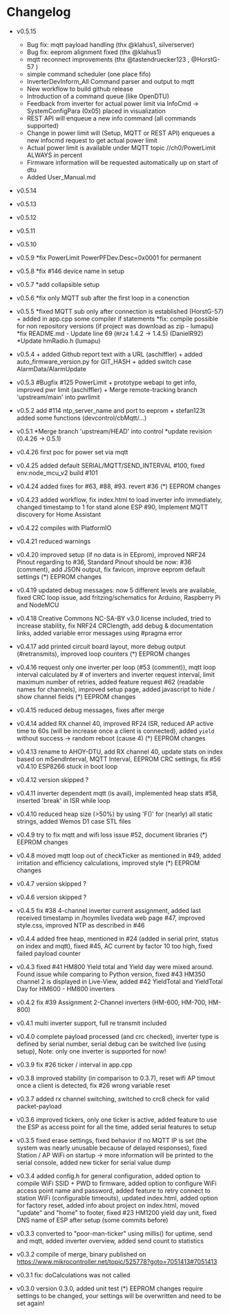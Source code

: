 # Changelog

- v0.5.15
    * Bug fix: mqtt payload handling (thx @klahus1, silverserver)
    * Bug fix: eeprom alignment fixed (thx @klahus1)
    * mqtt reconnect improvements (thx @tastendruecker123 , @HorstG-57 )
    * simple command scheduler (one place fifo)
    * InverterDevInform_All Command parser and output to mqtt
    * New workflow to build github release
    * Introduction of a command queue (like OpenDTU)
    * Feedback from inverter for actual power limit via InfoCmd -> SystemConfigPara (0x05) placed in visualization
    * REST API will enqueue a new info command (all commands supported)
    * Change in power limit will (Setup, MQTT or REST API) enqueues a new infocmd request to get actual power limit
    * Actual power limit is available under MQTT topic <TOPIC>/<INVERTER-NAME>/ch0/PowerLimit ALWAYS in percent
    * Firmware information will be requested automatically up on start of dtu
    * Added User_Manual.md

- v0.5.14
- v0.5.13
- v0.5.12
- v0.5.11
- v0.5.10
- v0.5.9 *fix PowerLimit PowerPFDev.Desc=0x0001 for permanent
- v0.5.8 *fix #146 device name in setup
- v0.5.7 *add collapsible setup
- v0.5.6 *fix only MQTT sub after the first loop in a conenction
- v0.5.5 *fixed MQTT sub only after connection is established (HorstG-57)
         + added in app.cpp some compiler if statements
         *fix: compile possible for non repository versions (if project was download as zip - lumapu)
         *fix README.md - Update line 69 (`RF24` 1.4.2 -> 1.4.5) (DanielR92)
         *Update hmRadio.h (lumapu)
- v0.5.4 + added Github report text with a URL (aschiffler)
         + added auto_firmware_version.py for GIT_HASH
         + added switch case AlarmData/AlarmUpdate
- v0.5.3 #Bugfix #125 PowerLimit
         + prototype webapi to get info, improved pwr limit  (aschiffler)
         + Merge remote-tracking branch 'upstream/main' into pwrlimit
- v0.5.2 add #114 ntp_server_name and port to eeprom
         + stefan123t added some functions (devcontrol/cbMqtt/...)
- v0.5.1 *Merge branch 'upstream/HEAD' into control
         *update revision  (0.4.26 -> 0.5.1)
- v0.4.26 first poc for power set via mqtt
- v0.4.25 added default SERIAL/MQTT/SEND_INTERVAL #100, fixed env:node_mcu_v2 build #101
- v0.4.24 added fixes for #63, #88, #93. revert #36 (*) EEPROM changes
- v0.4.23 added workflow, fix index.html to load inverter info immediately, changed timestamp to 1 for stand alone ESP #90, Implement MQTT discovery for Home Assistant
- v0.4.22 compiles with PlatformIO
- v0.4.21 reduced warnings
- v0.4.20 improved setup (if no data is in EEprom), improved NRF24 Pinout regarding to #36, Standard Pinout should be now: #36 (comment), add JSON output, fix favicon, improve eeprom default settings (*) EEPROM changes
- v0.4.19 updated debug messages: now 5 different levels are available, fixed CRC loop issue, add fritzing/schematics for Arduino, Raspberry Pi and NodeMCU
- v0.4.18 Creative Commons NC-SA-BY v3.0  license included, tried to increase stability, fix NRF24 CRClength, add debug & documentation links,  added variable error messages using #pragma error
- v0.4.17 add printed circuit board layout, more debug output (#retransmits), improved loop counters (*) EEPROM changes
- v0.4.16 request only one inverter per loop (#53 (comment)), mqtt loop interval calculated by # of inverters and inverter request interval, limit maximum number of retries, added feature request #62 (readable names for channels), improved setup page, added javascript to hide / show channel fields (*) EEPROM changes
- v0.4.15 reduced debug messages, fixes after merge
- v0.4.14 added RX channel 40, improved RF24 ISR, reduced AP active time to 60s (will be increase once a client is connected), added `yield` without success -> random reboot (cause 4) (*) EEPROM changes
- v0.4.13 rename to AHOY-DTU, add RX channel 40, update stats on index based on mSendInterval, MQTT Interval, EEPROM CRC settings, fix #56 v0.4.10 ESP8266 stuck in boot loop
- v0.4.12 version skipped ?
- v0.4.11 inverter dependent mqtt (is avail), implemented heap stats #58, inserted 'break' in ISR while loop
- v0.4.10 reduced heap size (>50%) by using 'F()' for (nearly) all static strings, added Wemos D1 case STL files
- v0.4.9 try to fix mqtt and wifi loss issue #52, document libraries (*) EEPROM changes
- v0.4.8 moved mqtt loop out of checkTicker as mentioned in #49, added irritation and efficiency calculations, improved style (*) EEPROM changes
- v0.4.7 version skipped ?
- v0.4.6 version skipped ?
- v0.4.5 fix #38 4-channel inverter current assignment, added last received timestamp in /hoymiles livedata web page #47, improved style.css, improved NTP as described in #46
- v0.4.4 added free heap, mentioned in #24 (added in serial print, status on index and mqtt), fixed #45, AC current by factor 10 too high, fixed failed payload counter
- v0.4.3 fixed #41 HM800 Yield total and Yield day were mixed around. Found issue while comparing to Python version, fixed #43 HM350 channel 2 is displayed in Live-View, added #42 YieldTotal and YieldTotal Day for HM600 - HM800 inverters
- v0.4.2 fix #39 Assignment 2-Channel inverters (HM-600, HM-700, HM-800)
- v0.4.1 multi inverter support, full re transmit included
- v0.4.0 complete payload processed (and crc checked), inverter type is defined by serial number, serial debug can be switched live (using setup), Note: only one inverter is supported for now!
- v0.3.9 fix #26 ticker / interval in app.cpp
- v0.3.8 improved stability (in comparison to 0.3.7), reset wifi AP timout once a client is detected, fix #26 wrong variable reset
- v0.3.7 added rx channel switching, switched to crc8 check for valid packet-payload
- v0.3.6 improved tickers, only one ticker is active, added feature to use the ESP as access point for all the time, added serial features to setup
- v0.3.5 fixed erase settings, fixed behavior if no MQTT IP is set (the system was nearly unusable because of delayed responses), fixed Station / AP WiFi on startup -> more information will be printed to the serial console, added new ticker for serial value dump
- v0.3.4 added config.h for general configuration, added option to compile WiFi SSID + PWD to firmware, added option to configure WiFi access point name and password, added feature to retry connect to station WiFi (configurable timeouts), updated index.html, added option for factory reset, added info about project on index.html, moved "update" and "home" to footer, fixed #23 HM1200 yield day unit, fixed DNS name of ESP after setup (some commits before)
- v0.3.3 converted to "poor-man-ticker" using millis() for uptime, send and mqtt, added inverter overview, added send count to statistics
- v0.3.2 compile of merge, binary published on https://www.mikrocontroller.net/topic/525778?goto=7051413#7051413
- v0.3.1 fix: doCalculations was not called
- v0.3.0 version 0.3.0, added unit test
(*) EEPROM changes require settings to be changed, your settings will be overwritten and need to be set again!
